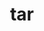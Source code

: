 ---
title: "tar"
layout: cache
categories: [package, v0.18.1]
meta: {"versions": ["1.34"], "compilers": ["gcc@=7.3.1", "gcc@=7.5.0", "gcc@=8.4.0"], "oss": ["amzn2", "ubuntu18.04"], "platforms": ["linux"], "targets": ["aarch64", "graviton2", "x86_64", "x86_64_v3", "x86_64_v4"], "stacks": ["aws-ahug", "aws-ahug-aarch64", "aws-isc", "aws-isc-aarch64", "build_systems", "data-vis-sdk", "e4s", "radiuss", "root", "tutorial"], "num_specs": 7, "num_specs_by_stack": {"root": 7, "e4s": 1, "aws-isc": 2, "aws-ahug": 2, "aws-ahug-aarch64": 2, "aws-isc-aarch64": 2, "build_systems": 1, "radiuss": 1, "data-vis-sdk": 1, "tutorial": 2}}
spec_details: [{"hash": "msvu5ruzcip3bnbc3kadmwju5v7fduay", "compiler": "gcc@=7.5.0", "versions": ["1.34"], "os": "ubuntu18.04", "platform": "linux", "target": "x86_64", "variants": ["zip=pigz"], "stacks": ["root", "e4s"], "size": "-", "tarball": "https://binaries.spack.io/v0.18.1/build_cache/linux-ubuntu18.04-x86_64/gcc-7.5.0/tar-1.34/linux-ubuntu18.04-x86_64-gcc-7.5.0-tar-1.34-msvu5ruzcip3bnbc3kadmwju5v7fduay.spack"}, {"hash": "7jckzvshz77vxkmzio4bvbwdwioxjsfn", "compiler": "gcc@=7.3.1", "versions": ["1.34"], "os": "amzn2", "platform": "linux", "target": "x86_64_v4", "variants": ["zip=pigz"], "stacks": ["aws-isc", "root", "aws-ahug"], "size": "-", "tarball": "https://binaries.spack.io/v0.18.1/build_cache/linux-amzn2-x86_64_v4/gcc-7.3.1/tar-1.34/linux-amzn2-x86_64_v4-gcc-7.3.1-tar-1.34-7jckzvshz77vxkmzio4bvbwdwioxjsfn.spack"}, {"hash": "aapg5px2y5rmu6dbhimqfuya723cy452", "compiler": "gcc@=7.3.1", "versions": ["1.34"], "os": "amzn2", "platform": "linux", "target": "graviton2", "variants": ["zip=pigz"], "stacks": ["aws-ahug-aarch64", "root", "aws-isc-aarch64"], "size": "-", "tarball": "https://binaries.spack.io/v0.18.1/build_cache/linux-amzn2-graviton2/gcc-7.3.1/tar-1.34/linux-amzn2-graviton2-gcc-7.3.1-tar-1.34-aapg5px2y5rmu6dbhimqfuya723cy452.spack"}, {"hash": "o4hsydqvaypx7qftnjzl74semuehp5v5", "compiler": "gcc@=7.3.1", "versions": ["1.34"], "os": "amzn2", "platform": "linux", "target": "aarch64", "variants": ["zip=pigz"], "stacks": ["aws-ahug-aarch64", "root", "aws-isc-aarch64"], "size": "-", "tarball": "https://binaries.spack.io/v0.18.1/build_cache/linux-amzn2-aarch64/gcc-7.3.1/tar-1.34/linux-amzn2-aarch64-gcc-7.3.1-tar-1.34-o4hsydqvaypx7qftnjzl74semuehp5v5.spack"}, {"hash": "dnwif3cb3n7rhymb3faepek3ousvtp43", "compiler": "gcc@=7.3.1", "versions": ["1.34"], "os": "amzn2", "platform": "linux", "target": "x86_64_v3", "variants": ["zip=pigz"], "stacks": ["aws-isc", "root", "aws-ahug"], "size": "-", "tarball": "https://binaries.spack.io/v0.18.1/build_cache/linux-amzn2-x86_64_v3/gcc-7.3.1/tar-1.34/linux-amzn2-x86_64_v3-gcc-7.3.1-tar-1.34-dnwif3cb3n7rhymb3faepek3ousvtp43.spack"}, {"hash": "3f62lojkrsldeu6yhdyvcucb37txnl53", "compiler": "gcc@=7.5.0", "versions": ["1.34"], "os": "ubuntu18.04", "platform": "linux", "target": "x86_64", "variants": ["zip=pigz"], "stacks": ["build_systems", "root", "radiuss", "data-vis-sdk", "tutorial"], "size": "-", "tarball": "https://binaries.spack.io/v0.18.1/build_cache/linux-ubuntu18.04-x86_64/gcc-7.5.0/tar-1.34/linux-ubuntu18.04-x86_64-gcc-7.5.0-tar-1.34-3f62lojkrsldeu6yhdyvcucb37txnl53.spack"}, {"hash": "auxqppswmjuao5uj3vesdftnmoi2l7mx", "compiler": "gcc@=8.4.0", "versions": ["1.34"], "os": "ubuntu18.04", "platform": "linux", "target": "x86_64", "variants": ["zip=pigz"], "stacks": ["root", "tutorial"], "size": "-", "tarball": "https://binaries.spack.io/v0.18.1/build_cache/linux-ubuntu18.04-x86_64/gcc-8.4.0/tar-1.34/linux-ubuntu18.04-x86_64-gcc-8.4.0-tar-1.34-auxqppswmjuao5uj3vesdftnmoi2l7mx.spack"}]
---